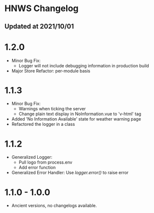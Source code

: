 # HNWS Changelog
## Updated at 2021/10/01

# 1.2.0

- Minor Bug Fix:
  - Logger will not include debugging information in production build
- Major Store Refactor: per-module basis

# 1.1.3

- Minor Bug Fix: 
  - Warnings when ticking the server
  - Change plain text display in NoInformation.vue to 'v-html' tag
- Added 'No Information Available' state for weather warning page
- Refactored the logger in a class

# 1.1.2

- Generalized Logger: 
  - Pull logo from process.env
  - Add error function
- Generalized Error Handler: Use _logger.error()_ to raise error

# 1.1.0 - 1.0.0

- Ancient versions, no changelogs available.
